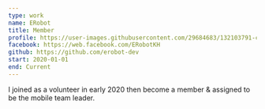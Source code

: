 ```yaml
---
type: work
name: ERobot
title: Member
profile: https://user-images.githubusercontent.com/29684683/132103791-c7203c11-2638-4a14-a6d3-17e90e2afcd4.png
facebook: https://web.facebook.com/ERobotKH
github: https://github.com/erobot-dev
start: 2020-01-01
end: Current
---
```

I joined as a volunteer in early 2020 then become a member & assigned to be the mobile team leader.